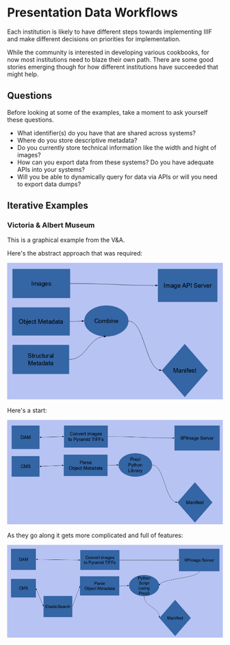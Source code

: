 # Presentation Data Workflows

Each institution is likely to have different steps towards implementing IIIF and make different decisions on priorities for implementation.

While the community is interested in developing various cookbooks, for now most institutions need to blaze their own path. There are some good stories emerging though for how different institutions have succeeded that might help.
<!-- #backlog:0 Are there any cookbooks that exist now? -->

## Questions

Before looking at some of the examples, take a moment to ask yourself these questions.

- What identifier(s) do you have that are shared across systems?
- Where do you store descriptive metadata?
- Do you currently store technical information like the width and hight of images?
- How can you export data from these systems? Do you have adequate APIs into your systems?
- Will you be able to dynamically query for data via APIs or will you need to export data dumps?

<!-- #backlog:30 Maybe this is already covered: Show how different types of data that might be coming from different systems get mapped into IIIF. Talk about how to approach that mapping and automating output of manifests. -->

## Iterative Examples

### Victoria &amp; Albert Museum

This is a graphical example from the V&A.

Here's the abstract approach that was required:

![](../assets/images/va-iterative-integration-overview.png)

Here's a start:

![](../assets/images/va-iterative-integration-step1.png)

As they go along it gets more complicated and full of features:

![](../assets/images/va-iterative-integration-step2.png)
